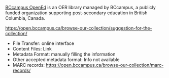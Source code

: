 [BCcampus OpenEd](https://open.bccampus.ca/) is an OER library managed by BCcampus, a publicly funded organization supporting post-secondary education in British Columbia, Canada. 

https://open.bccampus.ca/browse-our-collection/suggestion-for-the-collection/
 - File Transfer: online interface
 - Content Files: Link
 - Metadata Format: manually filling the information
 - Other accepted metadata format: Info not available
 - MARC records: https://open.bccampus.ca/browse-our-collection/marc-records/